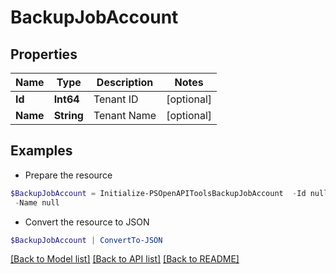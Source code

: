 # BackupJobAccount
## Properties

Name | Type | Description | Notes
------------ | ------------- | ------------- | -------------
**Id** | **Int64** | Tenant ID | [optional] 
**Name** | **String** | Tenant Name | [optional] 

## Examples

- Prepare the resource
```powershell
$BackupJobAccount = Initialize-PSOpenAPIToolsBackupJobAccount  -Id null `
 -Name null
```

- Convert the resource to JSON
```powershell
$BackupJobAccount | ConvertTo-JSON
```

[[Back to Model list]](../README.md#documentation-for-models) [[Back to API list]](../README.md#documentation-for-api-endpoints) [[Back to README]](../README.md)

